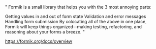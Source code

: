 
"
Formik is a small library that helps you with the 3 most annoying parts:

Getting values in and out of form state
Validation and error messages
Handling form submission
By colocating all of the above in one place, Formik will keep things organized--making testing, refactoring, and reasoning about your forms a breeze.
"

https://formik.org/docs/overview